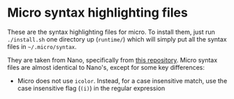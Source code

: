 # Micro syntax highlighting files

These are the syntax highlighting files for micro. To install them, just
run `./install.sh` one directory up (`runtime/`) which will simply put all the syntax files in `~/.micro/syntax`.

They are taken from Nano, specifically from [this repository](https://github.com/scopatz/nanorc).
Micro syntax files are almost identical to Nano's, except for some key differences:

* Micro does not use `icolor`. Instead, for a case insensitive match, use the case insensitive flag (`(i)`) in the regular expression
